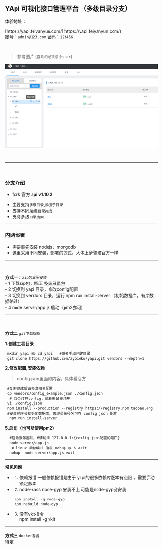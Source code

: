 ## YApi  可视化接口管理平台 （多级目录分支）

体验地址：

[https://yapi.feiyanyun.com/](https://yapi.feiyanyun.com/)  
账号：`admin@123.com`
密码：`123456`

<br/>

> 参考图片 (`喜欢的老铁求个star`) 

  ![img](./yapi_menu.png)

<br/>

---

<br/>

### 分支介绍 
  * fork 官方 **api v1.10.2**
  - 主要支持`多级目录`,`添加子目录`
  - 支持不同层级`目录拖拽`
  - 支持多级`目录搜索`

---


### 内网部署
  - 需要事先安装 nodejs，mongodb  
  - 这里采用不同安装，部署的方式，大体上步骤和官方一样 


---

<br/>

 **方式一**：`zip包解压安装`  
    - 1 下载zip包，解压 [多级目录包](https://download.csdn.net/download/zybieku/34093967)   
    - 2 切换到 yapi 目录，修改config配置  
    - 3 切换到 vendors 目录，运行 npm run install-server （初始数据库，有库数据略过）  
    - 4 node server/app.js 启动（pm2亦可）  


---
<br/>

 #### 
  **方式二**  `git下载依赖`

  **1.创建工程目录**
  
  ```shell
   mkdir yapi && cd yapi   #或者手动创建目录   
   git clone https://github.com/zybieku/yapi.git vendors --depth=1 
  ```
 
  **2.修改配置,安装依赖**
  > config.json里面的内容，具体看官方

  ```shell
   #复制完成后请修改相关配置
   cp vendors/config_example.json ./config.json 
    # 指令打开config，或者用鼠标打开
   vi ./config.json 
   npm install --production --registry https://registry.npm.taobao.org
   #安装程序会初始化数据库，管理员账号名可在 config.json 配置
    npm run install-server 
  ``` 

 **5.启动（也可以使用pm2）** 

  ```shell
    #启动服务器后，#请访问 127.0.0.1:{config.json配置的端口}
    node server/app.js 
     # linux 后台模式 注意 nohup 与 & exit
    nohup  node server/app.js exit    
  ```
---
 **常见问题**

 - 1. 依赖报错
 一般依赖报错是由于 yapi的很多依赖库版本有点旧 ，需要手动锁定版本

 - 2. node-sass node-gyp  安装不上 
   可能是node-gyp没安装
   ```shell
    npm install -g node-gyp
    npm rebuild node-gyp
   ```
 
 - 3. 没有ykit指令    
   npm install -g ykit

---
   
 #### 
  **方式三**  `docker容器`  
   待定